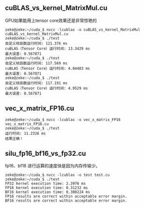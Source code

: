 ## cuBLAS_vs_kernel_MatrixMul.cu
GPU如果能用上tensor core效果还是非常惊艳的
```
zeke@zeke:~/cuda_$ nvcc -lcublas -o cuBLAS_vs_kernel_MatrixMul cuBLAS_vs_kernel_MatrixMul.cu
zeke@zeke:~/cuda_$ ./test
自定义核函数运行时间: 121.376 ms
cuBLAS（Tensor Core）运行时间: 13.3429 ms
最大误差: 0.567871
zeke@zeke:~/cuda_$ ./test
自定义核函数运行时间: 117.569 ms
cuBLAS（Tensor Core）运行时间: 4.84483 ms
最大误差: 0.567871
zeke@zeke:~/cuda_$ ./test
自定义核函数运行时间: 117.191 ms
cuBLAS（Tensor Core）运行时间: 4.9529 ms
最大误差: 0.567871
```
## vec_x_matrix_FP16.cu
```
zeke@zeke:~/cuda_$ nvcc -lcublas -o vec_x_matrix_FP16 vec_x_matrix_FP16.cu
zeke@zeke:~/cuda_$ ./test
运行时间: 11.2326 ms
结果正确！
```

## silu_fp16_bf16_vs_fp32.cu
fp16、bf16 进行运算的速度快是因为内存传输少。
```
zeke@zeke:~/cuda_$ nvcc -lcublas -o test test.cu
zeke@zeke:~/cuda_$ ./test
FP32 kernel execution time: 2.3976 ms
FP16 kernel execution time: 0.31232 ms
BF16 kernel execution time: 0.308224 ms
FP16 results are correct within acceptable error margin.
BF16 results are correct within acceptable error margin.
```
